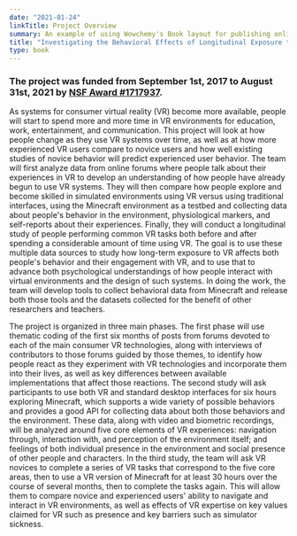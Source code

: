 ```yaml
---
date: "2021-01-24"
linkTitle: Project Overview
summary: An example of using Wowchemy's Book layout for publishing online courses.
title: "Investigating the Behavioral Effects of Longitudinal Exposure to Immersive Consumer Virtual Reality"
type: book
---
```


### The project was funded from September 1st, 2017 to August 31st, 2021 by [NSF Award #1717937](https://www.nsf.gov/awardsearch/showAward?AWD_ID=1717937).

As systems for consumer virtual reality (VR) become more available, people will start to spend more and more time in VR environments for education, work, entertainment, and communication. This project will look at how people change as they use VR systems over time, as well as at how more experienced VR users compare to novice users and how well existing studies of novice behavior will predict experienced user behavior. The team will first analyze data from online forums where people talk about their experiences in VR to develop an understanding of how people have already begun to use VR systems. They will then compare how people explore and become skilled in simulated environments using VR versus using traditional interfaces, using the Minecraft environment as a testbed and collecting data about people's behavior in the environment, physiological markers, and self-reports about their experiences. Finally, they will conduct a longitudinal study of people performing common VR tasks both before and after spending a considerable amount of time using VR. The goal is to use these multiple data sources to study how long-term exposure to VR affects both people's behavior and their engagement with VR, and to use that to advance both psychological understandings of how people interact with virtual environments and the design of such systems. In doing the work, the team will develop tools to collect behavioral data from Minecraft and release both those tools and the datasets collected for the benefit of other researchers and teachers.

The project is organized in three main phases. The first phase will use thematic coding of the first six months of posts from forums devoted to each of the main consumer VR technologies, along with interviews of contributors to those forums guided by those themes, to identify how people react as they experiment with VR technologies and incorporate them into their lives, as well as key differences between available implementations that affect those reactions. The second study will ask participants to use both VR and standard desktop interfaces for six hours exploring Minecraft, which supports a wide variety of possible behaviors and provides a good API for collecting data about both those behaviors and the environment. These data, along with video and biometric recordings, will be analyzed around five core elements of VR experiences: navigation through, interaction with, and perception of the environment itself; and feelings of both individual presence in the environment and social presence of other people and characters. In the third study, the team will ask VR novices to complete a series of VR tasks that correspond to the five core areas, then to use a VR version of Minecraft for at least 30 hours over the course of several months, then to complete the tasks again. This will allow them to compare novice and experienced users' ability to navigate and interact in VR environments, as well as effects of VR expertise on key values claimed for VR such as presence and key barriers such as simulator sickness.

